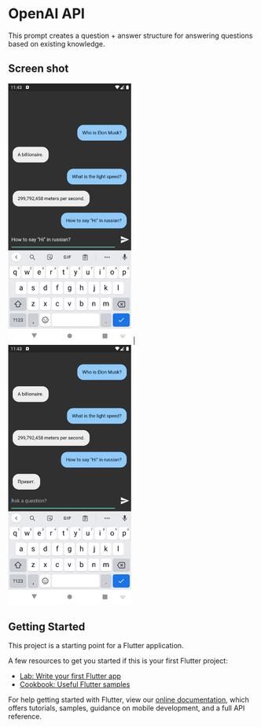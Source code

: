 # OpenAI API

This prompt creates a question + answer structure for answering questions based on existing knowledge.

## Screen shot
<img src="https://github.com/silexcorp/gpt3/blob/master/screenshots/question.png" width="250"> | 
<img src="https://github.com/silexcorp/gpt3/blob/master/screenshots/answer.png" width="250">

## Getting Started

This project is a starting point for a Flutter application.

A few resources to get you started if this is your first Flutter project:

- [Lab: Write your first Flutter app](https://flutter.dev/docs/get-started/codelab)
- [Cookbook: Useful Flutter samples](https://flutter.dev/docs/cookbook)

For help getting started with Flutter, view our
[online documentation](https://flutter.dev/docs), which offers tutorials,
samples, guidance on mobile development, and a full API reference.
